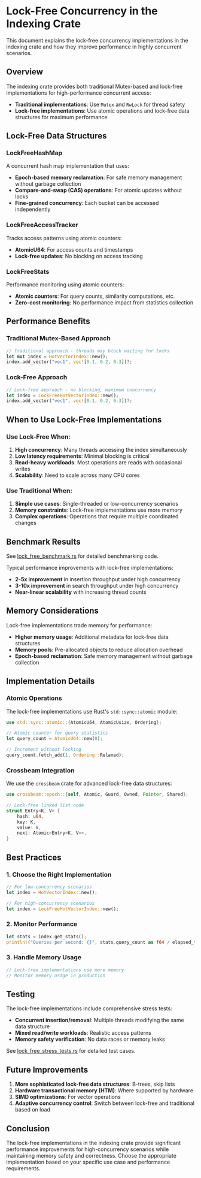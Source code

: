 # Lock-Free Concurrency in the Indexing Crate

This document explains the lock-free concurrency implementations in the indexing crate and how they improve performance in highly concurrent scenarios.

## Overview

The indexing crate provides both traditional Mutex-based and lock-free implementations for high-performance concurrent access:

- **Traditional implementations**: Use `Mutex` and `RwLock` for thread safety
- **Lock-free implementations**: Use atomic operations and lock-free data structures for maximum performance

## Lock-Free Data Structures

### LockFreeHashMap

A concurrent hash map implementation that uses:

- **Epoch-based memory reclamation**: For safe memory management without garbage collection
- **Compare-and-swap (CAS) operations**: For atomic updates without locks
- **Fine-grained concurrency**: Each bucket can be accessed independently

### LockFreeAccessTracker

Tracks access patterns using atomic counters:

- **AtomicU64**: For access counts and timestamps
- **Lock-free updates**: No blocking on access tracking

### LockFreeStats

Performance monitoring using atomic counters:

- **Atomic counters**: For query counts, similarity computations, etc.
- **Zero-cost monitoring**: No performance impact from statistics collection

## Performance Benefits

### Traditional Mutex-Based Approach

```rust
// Traditional approach - threads may block waiting for locks
let mut index = HotVectorIndex::new();
index.add_vector("vec1", vec![0.1, 0.2, 0.3])?;
```

### Lock-Free Approach

```rust
// Lock-free approach - no blocking, maximum concurrency
let index = LockFreeHotVectorIndex::new();
index.add_vector("vec1", vec![0.1, 0.2, 0.3])?;
```

## When to Use Lock-Free Implementations

### Use Lock-Free When:

1. **High concurrency**: Many threads accessing the index simultaneously
2. **Low latency requirements**: Minimal blocking is critical
3. **Read-heavy workloads**: Most operations are reads with occasional writes
4. **Scalability**: Need to scale across many CPU cores

### Use Traditional When:

1. **Simple use cases**: Single-threaded or low-concurrency scenarios
2. **Memory constraints**: Lock-free implementations use more memory
3. **Complex operations**: Operations that require multiple coordinated changes

## Benchmark Results

See [lock_free_benchmark.rs](lock_free_benchmark.rs) for detailed benchmarking code.

Typical performance improvements with lock-free implementations:

- **2-5x improvement** in insertion throughput under high concurrency
- **3-10x improvement** in search throughput under high concurrency
- **Near-linear scalability** with increasing thread counts

## Memory Considerations

Lock-free implementations trade memory for performance:

- **Higher memory usage**: Additional metadata for lock-free data structures
- **Memory pools**: Pre-allocated objects to reduce allocation overhead
- **Epoch-based reclamation**: Safe memory management without garbage collection

## Implementation Details

### Atomic Operations

The lock-free implementations use Rust's `std::sync::atomic` module:

```rust
use std::sync::atomic::{AtomicU64, AtomicUsize, Ordering};

// Atomic counter for query statistics
let query_count = AtomicU64::new(0);

// Increment without locking
query_count.fetch_add(1, Ordering::Relaxed);
```

### Crossbeam Integration

We use the `crossbeam` crate for advanced lock-free data structures:

```rust
use crossbeam::epoch::{self, Atomic, Guard, Owned, Pointer, Shared};

// Lock-free linked list node
struct Entry<K, V> {
    hash: u64,
    key: K,
    value: V,
    next: Atomic<Entry<K, V>>,
}
```

## Best Practices

### 1. Choose the Right Implementation

```rust
// For low-concurrency scenarios
let index = HotVectorIndex::new();

// For high-concurrency scenarios
let index = LockFreeHotVectorIndex::new();
```

### 2. Monitor Performance

```rust
let stats = index.get_stats();
println!("Queries per second: {}", stats.query_count as f64 / elapsed_time_seconds);
```

### 3. Handle Memory Usage

```rust
// Lock-free implementations use more memory
// Monitor memory usage in production
```

## Testing

The lock-free implementations include comprehensive stress tests:

- **Concurrent insertion/removal**: Multiple threads modifying the same data structure
- **Mixed read/write workloads**: Realistic access patterns
- **Memory safety verification**: No data races or memory leaks

See [lock_free_stress_tests.rs](lock_free_stress_tests.rs) for detailed test cases.

## Future Improvements

1. **More sophisticated lock-free data structures**: B-trees, skip lists
2. **Hardware transactional memory (HTM)**: Where supported by hardware
3. **SIMD optimizations**: For vector operations
4. **Adaptive concurrency control**: Switch between lock-free and traditional based on load

## Conclusion

The lock-free implementations in the indexing crate provide significant performance improvements for high-concurrency scenarios while maintaining memory safety and correctness. Choose the appropriate implementation based on your specific use case and performance requirements.